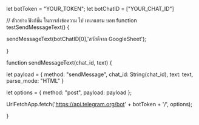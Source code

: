 let botToken = "YOUR_TOKEN";
let botChatID = ["YOUR_CHAT_ID"]

// ตัวอย่าง ฟังก์ชั่น ในการส่งข้อความ ไป เทเลแกรม บอท
function testSendMessageText() {

  sendMessageText(botChatID[0],'สวัสดีจาก GoogleSheet');

}


function sendMessageText(chat_id, text) {
  
  let payload = {
          method: "sendMessage",
          chat_id: String(chat_id),
          text: text,
          parse_mode: "HTML"
        }

  let options = {
        method: "post",
        payload: payload
  };

  UrlFetchApp.fetch('https://api.telegram.org/bot' + botToken + '/', options);

}
